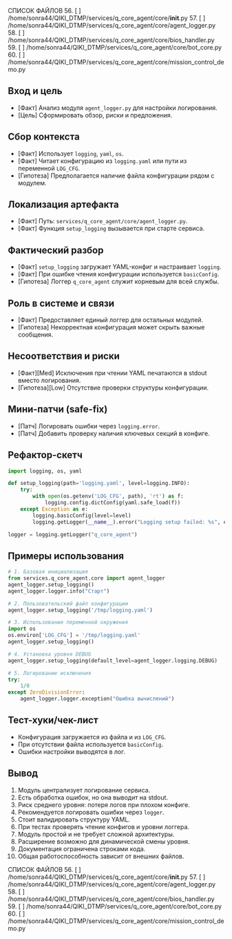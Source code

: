 СПИСОК ФАЙЛОВ
56. [ ] /home/sonra44/QIKI_DTMP/services/q_core_agent/core/__init__.py
57. [ ] /home/sonra44/QIKI_DTMP/services/q_core_agent/core/agent_logger.py
58. [ ] /home/sonra44/QIKI_DTMP/services/q_core_agent/core/bios_handler.py
59. [ ] /home/sonra44/QIKI_DTMP/services/q_core_agent/core/bot_core.py
60. [ ] /home/sonra44/QIKI_DTMP/services/q_core_agent/core/mission_control_demo.py

## Вход и цель
- [Факт] Анализ модуля `agent_logger.py` для настройки логирования.
- [Цель] Сформировать обзор, риски и предложения.

## Сбор контекста
- [Факт] Использует `logging`, `yaml`, `os`.
- [Факт] Читает конфигурацию из `logging.yaml` или пути из переменной `LOG_CFG`.
- [Гипотеза] Предполагается наличие файла конфигурации рядом с модулем.

## Локализация артефакта
- [Факт] Путь: `services/q_core_agent/core/agent_logger.py`.
- [Факт] Функция `setup_logging` вызывается при старте сервиса.

## Фактический разбор
- [Факт] `setup_logging` загружает YAML-конфиг и настраивает `logging`.
- [Факт] При ошибке чтения конфигурации используется `basicConfig`.
- [Гипотеза] Логгер `q_core_agent` служит корневым для всей службы.

## Роль в системе и связи
- [Факт] Предоставляет единый логгер для остальных модулей.
- [Гипотеза] Некорректная конфигурация может скрыть важные сообщения.

## Несоответствия и риски
- [Факт][Med] Исключения при чтении YAML печатаются в stdout вместо логирования.
- [Гипотеза][Low] Отсутствие проверки структуры конфигурации.

## Мини-патчи (safe-fix)
- [Патч] Логировать ошибки через `logging.error`.
- [Патч] Добавить проверку наличия ключевых секций в конфиге.

## Рефактор-скетч
```python
import logging, os, yaml

def setup_logging(path='logging.yaml', level=logging.INFO):
    try:
        with open(os.getenv('LOG_CFG', path), 'rt') as f:
            logging.config.dictConfig(yaml.safe_load(f))
    except Exception as e:
        logging.basicConfig(level=level)
        logging.getLogger(__name__).error("Logging setup failed: %s", e)

logger = logging.getLogger("q_core_agent")
```

## Примеры использования
```python
# 1. Базовая инициализация
from services.q_core_agent.core import agent_logger
agent_logger.setup_logging()
agent_logger.logger.info("Старт")

# 2. Пользовательский файл конфигурации
agent_logger.setup_logging('/tmp/logging.yaml')

# 3. Использование переменной окружения
import os
os.environ['LOG_CFG'] = '/tmp/logging.yaml'
agent_logger.setup_logging()

# 4. Установка уровня DEBUG
agent_logger.setup_logging(default_level=agent_logger.logging.DEBUG)

# 5. Логирование исключения
try:
    1/0
except ZeroDivisionError:
    agent_logger.logger.exception("Ошибка вычислений")
```

## Тест-хуки/чек-лист
- Конфигурация загружается из файла и из `LOG_CFG`.
- При отсутствии файла используется `basicConfig`.
- Ошибки настройки выводятся в лог.

## Вывод
1. Модуль централизует логирование сервиса.
2. Есть обработка ошибок, но она выводит на stdout.
3. Риск среднего уровня: потеря логов при плохом конфиге.
4. Рекомендуется логировать ошибки через `logger`.
5. Стоит валидировать структуру YAML.
6. При тестах проверять чтение конфигов и уровни логгера.
7. Модуль простой и не требует сложной архитектуры.
8. Расширение возможно для динамической смены уровня.
9. Документация ограничена строками кода.
10. Общая работоспособность зависит от внешних файлов.

СПИСОК ФАЙЛОВ
56. [ ] /home/sonra44/QIKI_DTMP/services/q_core_agent/core/__init__.py
57. [ ] /home/sonra44/QIKI_DTMP/services/q_core_agent/core/agent_logger.py
58. [ ] /home/sonra44/QIKI_DTMP/services/q_core_agent/core/bios_handler.py
59. [ ] /home/sonra44/QIKI_DTMP/services/q_core_agent/core/bot_core.py
60. [ ] /home/sonra44/QIKI_DTMP/services/q_core_agent/core/mission_control_demo.py
